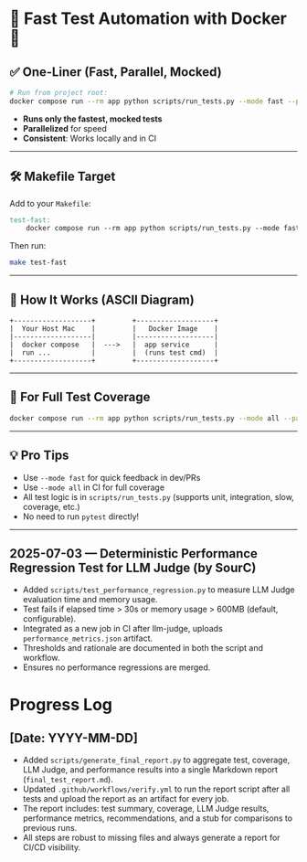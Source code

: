 # 🚦 Fast Test Automation with Docker 🐳

## ✅ One-Liner (Fast, Parallel, Mocked)

```sh
# Run from project root:
docker compose run --rm app python scripts/run_tests.py --mode fast --parallel
```

- **Runs only the fastest, mocked tests**
- **Parallelized** for speed
- **Consistent**: Works locally and in CI

---

## 🛠️ Makefile Target

Add to your `Makefile`:

```makefile
test-fast:
	docker compose run --rm app python scripts/run_tests.py --mode fast --parallel
```

Then run:
```sh
make test-fast
```

---

## 🤖 How It Works (ASCII Diagram)

```
+-------------------+         +-------------------+
|  Your Host Mac    |         |   Docker Image    |
|-------------------|         |-------------------|
|  docker compose   |  --->   |  app service      |
|  run ...          |         |  (runs test cmd)  |
+-------------------+         +-------------------+
```

---

## 📝 For Full Test Coverage

```sh
docker compose run --rm app python scripts/run_tests.py --mode all --parallel
```

---

## 💡 Pro Tips
- Use `--mode fast` for quick feedback in dev/PRs
- Use `--mode all` in CI for full coverage
- All test logic is in `scripts/run_tests.py` (supports unit, integration, slow, coverage, etc.)
- No need to run `pytest` directly!

---

## 2025-07-03 — Deterministic Performance Regression Test for LLM Judge (by SourC)

- Added `scripts/test_performance_regression.py` to measure LLM Judge evaluation time and memory usage.
- Test fails if elapsed time > 30s or memory usage > 600MB (default, configurable).
- Integrated as a new job in CI after llm-judge, uploads `performance_metrics.json` artifact.
- Thresholds and rationale are documented in both the script and workflow.
- Ensures no performance regressions are merged.

# Progress Log

## [Date: YYYY-MM-DD]

- Added `scripts/generate_final_report.py` to aggregate test, coverage, LLM Judge, and performance results into a single Markdown report (`final_test_report.md`).
- Updated `.github/workflows/verify.yml` to run the report script after all tests and upload the report as an artifact for every job.
- The report includes: test summary, coverage, LLM Judge results, performance metrics, recommendations, and a stub for comparisons to previous runs.
- All steps are robust to missing files and always generate a report for CI/CD visibility. 